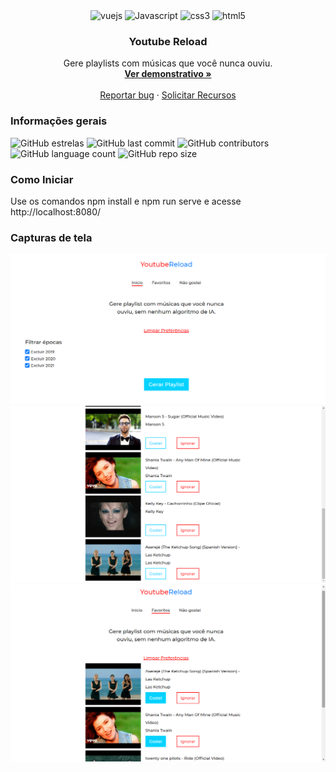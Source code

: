 <div align="center">
  <img height="30" alt="vuejs" src="https://img.shields.io/badge/Vue.js-35495E?style=for-the-badge&logo=vue.js&logoColor=4FC08D">
  <img height="30" alt="Javascript" src="https://img.shields.io/badge/JavaScript-F7DF1E?style=for-the-badge&logo=javascript&logoColor=black">
  <img height="30" alt="css3" src="https://img.shields.io/badge/CSS3-1572B6?style=for-the-badge&logo=css3&logoColor=white">
  <img height="30" alt="html5" src="https://img.shields.io/badge/HTML5-E34F26?style=for-the-badge&logo=html5&logoColor=white">
</div>

<h3 align="center">Youtube Reload</h3>
<p align="center">
  Gere playlists com músicas que você nunca ouviu.
  <br>
  <a href="https://gabrielogregorio.com/projetos/youtubeReload/"><strong>Ver demonstrativo »</strong></a>
  <br>
  <br>
  <a href="https://github.com/gabrielogregorio/Youtube-Reload/issues/new?template=bug_report.md">Reportar bug</a>
  ·
  <a href="https://github.com/gabrielogregorio/Youtube-Reload/issues/new?template=feature_request.md">Solicitar Recursos</a>
</p>

<h3>Informações gerais</h3>

![GitHub estrelas](https://img.shields.io/github/stars/gabrielogregorio/Youtube-Reload)
![GitHub last commit](https://img.shields.io/github/last-commit/gabrielogregorio/Youtube-Reload?style=flat-square)
![GitHub contributors](https://img.shields.io/github/contributors/gabrielogregorio/Youtube-Reload)
![GitHub language count](https://img.shields.io/github/languages/count/gabrielogregorio/Youtube-Reload)
![GitHub repo size](https://img.shields.io/github/repo-size/gabrielogregorio/Youtube-Reload)

### Como Iniciar           
Use os comandos npm install e npm run serve e acesse http://localhost:8080/

### Capturas de tela
![Tela inicial](1.png)
![Playlist Gerada](2.png)
![Tela de favoritos](3.png)
